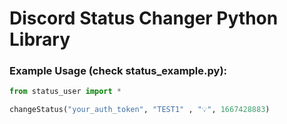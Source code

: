 # Discord Status Changer Python Library

### Example Usage (check status_example.py):
```python
from status_user import *

changeStatus("your_auth_token", "TEST1" , "💡", 1667428883)
```
